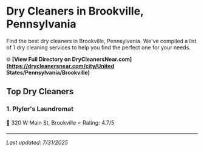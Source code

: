 # Dry Cleaners in Brookville, Pennsylvania

Find the best dry cleaners in Brookville, Pennsylvania. We've compiled a list of 1 dry cleaning services to help you find the perfect one for your needs.

🌐 **[View Full Directory on DryCleanersNear.com](https://drycleanersnear.com/city/United States/Pennsylvania/Brookville)**

## Top Dry Cleaners

### 1. Plyler's Laundromat
📍 320 W Main St, Brookville
⭐ Rating: 4.7/5


---

*Last updated: 7/31/2025*
